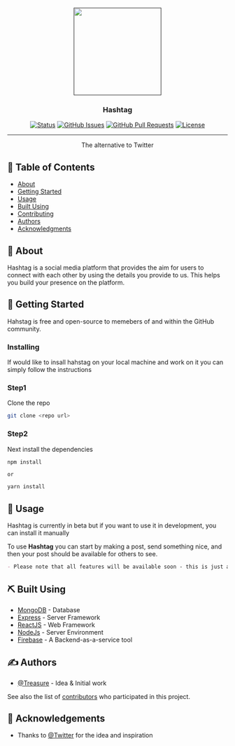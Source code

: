 <p align="center">
  <a href="" rel="noopener">
 <img width=200px height=200px src="public/hashtag_logo.png"></a>
</p>

<h3 align="center">Hashtag</h3>

<div align="center">

[![Status](https://img.shields.io/badge/status-active-success.svg)]()
[![GitHub Issues](https://img.shields.io/github/issues/creative-tutorials/hashtag)](https://github.com/creative-tutorials/hashtag/issues)
[![GitHub Pull Requests](https://img.shields.io/github/issues-pr/creative-tutorials/hashtag)](https://github.com/creative-tutorials/hashtag/issues)
[![License](https://img.shields.io/badge/license-MIT-blue.svg)](/LICENSE)

</div>

---

<p align="center"> The alternative to Twitter
    <br> 
</p>

## 📝 Table of Contents

- [About](#about)
- [Getting Started](#getting_started)
- [Usage](#usage)
- [Built Using](#built_using)
- [Contributing](https://github.com/creative-tutorials/hashtag/blob/master/CONTRIBUTING.md)
- [Authors](#authors)
- [Acknowledgments](#acknowledgement)

## 🧐 About <a name = "about"></a>

Hashtag is a social media platform that provides the aim for users to connect with each other by using the details you provide to us. This helps you build your presence on the platform.

## 🏁 Getting Started <a name = "getting_started"></a>

Hahstag is free and open-source to memebers of and within the GitHub community.

### Installing

If would like to insall hahstag on your local machine and work on it you can simply follow the instructions

### Step1

Clone the repo

```bash
git clone <repo url>
```

### Step2

Next install the dependencies

```bash
npm install
```

`or`

```bash
yarn install
```

## 🎈 Usage <a name="usage"></a>

Hashtag is currently in beta but if you want to use it in development, you can install it manually

To use **Hashtag** you can start by making a post, send something nice, and then your post should be available for others to see.

```md
- Please note that all features will be available soon - this is just a development feature, and still on beta release
```

## ⛏️ Built Using <a name = "built_using"></a>

- [MongoDB](https://www.mongodb.com/) - Database
- [Express](https://expressjs.com/) - Server Framework
- [ReactJS](https://vuejs.org/) - Web Framework
- [NodeJs](https://nodejs.org/en/) - Server Environment
- [Firebase](https://firebase.google.com/) - A Backend-as-a-service tool

## ✍️ Authors <a name = "authors"></a>

- [@Treasure](https://github.com/creative-tutorials) - Idea & Initial work

See also the list of [contributors](https://github.com/creative-tutorials/hashtag/contributors) who participated in this project.

## 🎉 Acknowledgements <a name = "acknowledgement"></a>

<!-- - Hat tip to anyone whose code was used -->
- Thanks to [@Twitter](https://twitter.com/) for the idea and inspiration
<!-- - References -->
